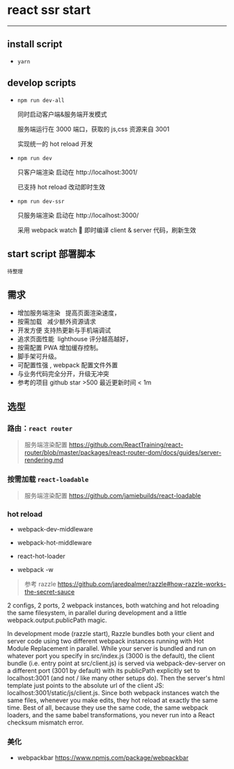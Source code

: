 # react ssr start

---

## install script

- `yarn`

## develop scripts

- `npm run dev-all`

  同时启动客户端&服务端开发模式

  服务端运行在 3000 端口，获取的 js,css 资源来自 3001

  实现统一的 hot reload 开发

- `npm run dev`

  只客户端渲染 启动在 http://localhost:3001/

  已支持 hot reload 改动即时生效

- `npm run dev-ssr`

  只服务端渲染 启动在 http://localhost:3000/

  采用 webpack watch  即时编译 client & server 代码，刷新生效

## start script 部署脚本

    待整理

## 需求

- 增加服务端渲染   提高页面渲染速度，
- 按需加载   减少额外资源请求
- 开发方便 支持热更新与手机端调试
- 追求页面性能  lighthouse 评分越高越好，
- 按需配置 PWA 增加缓存控制。
- 脚手架可升级。
- 可配置性强 , webpack 配置文件外置
- 与业务代码完全分开，升级无冲突
- 参考的项目 github star >500 最近更新时间 < 1m

## 选型

### 路由：`react router`

> 服务端渲染配置 https://github.com/ReactTraining/react-router/blob/master/packages/react-router-dom/docs/guides/server-rendering.md

### 按需加载 `react-loadable`

> 服务端渲染配置 https://github.com/jamiebuilds/react-loadable

### hot reload

- webpack-dev-middleware
- webpack-hot-middleware
- react-hot-loader

- webpack -w

> 参考 razzle https://github.com/jaredpalmer/razzle#how-razzle-works-the-secret-sauce

2 configs, 2 ports, 2 webpack instances, both watching and hot reloading the same filesystem, in parallel during development and a little webpack.output.publicPath magic.

In development mode (razzle start), Razzle bundles both your client and server code using two different webpack instances running with Hot Module Replacement in parallel. While your server is bundled and run on whatever port you specify in src/index.js (3000 is the default), the client bundle (i.e. entry point at src/client.js) is served via webpack-dev-server on a different port (3001 by default) with its publicPath explicitly set to localhost:3001 (and not / like many other setups do). Then the server's html template just points to the absolute url of the client JS: localhost:3001/static/js/client.js. Since both webpack instances watch the same files, whenever you make edits, they hot reload at exactly the same time. Best of all, because they use the same code, the same webpack loaders, and the same babel transformations, you never run into a React checksum mismatch error.

### 美化

- webpackbar https://www.npmjs.com/package/webpackbar
